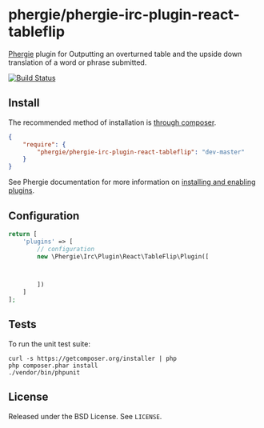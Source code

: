 # phergie/phergie-irc-plugin-react-tableflip

[Phergie](http://github.com/phergie/phergie-irc-bot-react/) plugin for Outputting an overturned table and the upside down translation of a word or phrase submitted.

[![Build Status](https://secure.travis-ci.org/phergie/phergie-irc-plugin-react-tableflip.png?branch=master)](http://travis-ci.org/phergie/phergie-irc-plugin-react-tableflip)

## Install

The recommended method of installation is [through composer](http://getcomposer.org).

```JSON
{
    "require": {
        "phergie/phergie-irc-plugin-react-tableflip": "dev-master"
    }
}
```

See Phergie documentation for more information on
[installing and enabling plugins](http://phergie.org/users/).

## Configuration


```php
return [
    'plugins' => [
        // configuration
        new \Phergie\Irc\Plugin\React\TableFlip\Plugin([



        ])
    ]
];
```

## Tests

To run the unit test suite:

```
curl -s https://getcomposer.org/installer | php
php composer.phar install
./vendor/bin/phpunit
```

## License

Released under the BSD License. See `LICENSE`.
